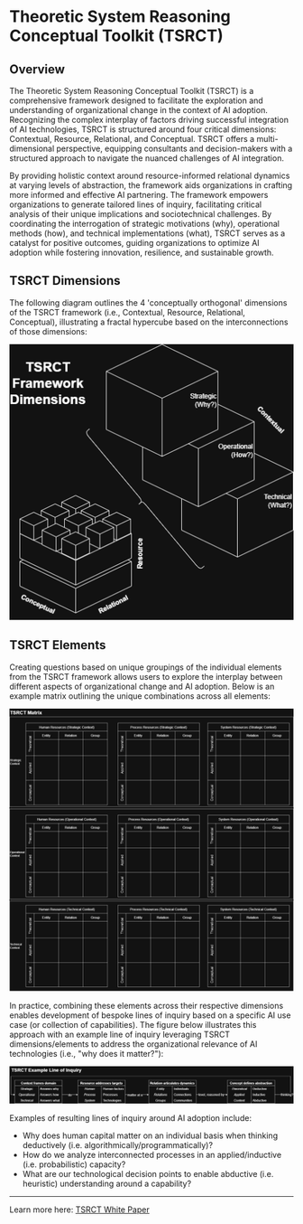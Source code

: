 # Theoretic System Reasoning Conceptual Toolkit (TSRCT) 

## Overview

The Theoretic System Reasoning Conceptual Toolkit (TSRCT) is a comprehensive framework designed to facilitate the exploration and understanding of organizational change in the context of AI adoption. Recognizing the complex interplay of factors driving successful integration of AI technologies, TSRCT is structured around four critical dimensions: Contextual, Resource, Relational, and Conceptual. TSRCT offers a multi-dimensional perspective, equipping consultants and decision-makers with a structured approach to navigate the nuanced challenges of AI integration.

By providing holistic context around resource-informed relational dynamics at varying levels of abstraction, the framework aids organizations in crafting more informed and effective AI partnering. The framework empowers organizations to generate tailored lines of inquiry, facilitating critical analysis of their unique implications and sociotechnical challenges. By coordinating the interrogation of strategic motivations (why), operational methods (how), and technical implementations (what), TSRCT serves as a catalyst for positive outcomes, guiding organizations to optimize AI adoption while fostering innovation, resilience, and sustainable growth.

## TSRCT Dimensions

The following diagram outlines the 4 'conceptually orthogonal' dimensions of the TSRCT framework (i.e., Contextual, Resource, Relational, Conceptual), illustrating a fractal hypercube based on the interconnections of those dimensions:

![Diagram](media/TSRCT_diagram.png)

## TSRCT Elements

Creating questions based on unique groupings of the individual elements from the TSRCT framework allows users to explore the interplay between different aspects of organizational change and AI adoption. Below is an example matrix outlining the unique combinations across all elements:

![Matrix](media/TSRCT_matrix.png)

In practice, combining these elements across their respective dimensions enables development of bespoke lines of inquiry based on a specific AI use case (or collection of capabilities). The figure below illustrates this approach with an example line of inquiry leveraging TSRCT dimensions/elements to address the organizational relevance of AI technologies (i.e., "why does it matter?"):

![Matrix](media/TSRCT_inquiry_ex.png)

Examples of resulting lines of inquiry around AI adoption include:
* Why does human capital matter on an individual basis when thinking deductively (i.e. algorithmically/programmatically)?
* How do we analyze interconnected processes in an applied/inductive (i.e. probabilistic) capacity?
* What are our technological decision points to enable abductive (i.e. heuristic) understanding around a capability?
---

Learn more here: [TSRCT White Paper](https://github.com/alexwalterhiggins/TSRCT/blob/main/TSRCT%20White%20Paper.md)
